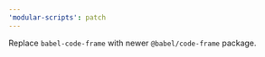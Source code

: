 ```yaml
---
'modular-scripts': patch
---
```


Replace `babel-code-frame` with newer `@babel/code-frame` package.
